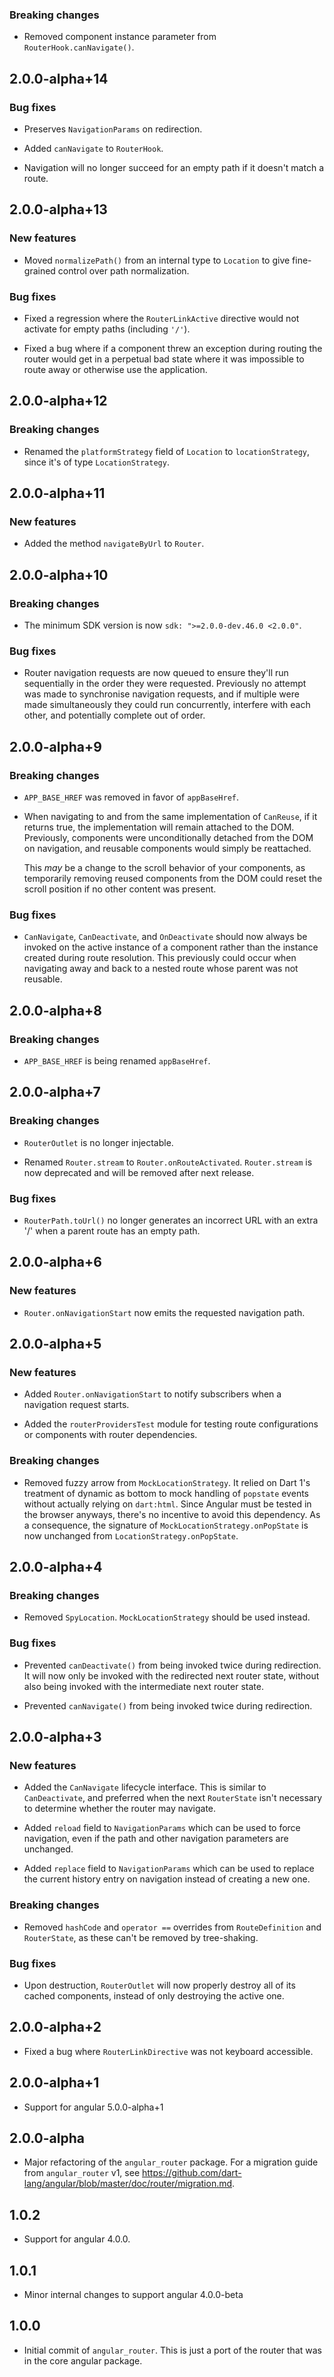 ### Breaking changes

*   Removed component instance parameter from `RouterHook.canNavigate()`.

## 2.0.0-alpha+14

### Bug fixes

*   Preserves `NavigationParams` on redirection.

*   Added `canNavigate` to `RouterHook`.

*   Navigation will no longer succeed for an empty path if it doesn't match a
    route.

## 2.0.0-alpha+13

### New features

*   Moved `normalizePath()` from an internal type to `Location` to give
    fine-grained control over path normalization.

### Bug fixes

*   Fixed a regression where the `RouterLinkActive` directive would not activate
    for empty paths (including `'/'`).

*   Fixed a bug where if a component threw an exception during routing the
    router would get in a perpetual bad state where it was impossible to route
    away or otherwise use the application.

## 2.0.0-alpha+12

### Breaking changes

*   Renamed the `platformStrategy` field of `Location` to `locationStrategy`,
    since it's of type `LocationStrategy`.

## 2.0.0-alpha+11

### New features

*   Added the method `navigateByUrl` to `Router`.

## 2.0.0-alpha+10

### Breaking changes

*   The minimum SDK version is now `sdk: ">=2.0.0-dev.46.0 <2.0.0"`.

### Bug fixes

*   Router navigation requests are now queued to ensure they'll run sequentially
    in the order they were requested. Previously no attempt was made to
    synchronise navigation requests, and if multiple were made simultaneously
    they could run concurrently, interfere with each other, and potentially
    complete out of order.

## 2.0.0-alpha+9

### Breaking changes

*   `APP_BASE_HREF` was removed in favor of `appBaseHref`.

*   When navigating to and from the same implementation of `CanReuse`, if it
    returns true, the implementation will remain attached to the DOM.
    Previously, components were unconditionally detached from the DOM on
    navigation, and reusable components would simply be reattached.

    This *may* be a change to the scroll behavior of your components, as
    temporarily removing reused components from the DOM could reset the scroll
    position if no other content was present.

### Bug fixes

*   `CanNavigate`, `CanDeactivate`, and `OnDeactivate` should now always be
    invoked on the active instance of a component rather than the instance
    created during route resolution. This previously could occur when navigating
    away and back to a nested route whose parent was not reusable.

## 2.0.0-alpha+8

### Breaking changes

*   `APP_BASE_HREF` is being renamed `appBaseHref`.

## 2.0.0-alpha+7

### Breaking changes

*   `RouterOutlet` is no longer injectable.

*   Renamed `Router.stream` to `Router.onRouteActivated`. `Router.stream` is now
    deprecated and will be removed after next release.

### Bug fixes

*   `RouterPath.toUrl()` no longer generates an incorrect URL with an extra '/'
    when a parent route has an empty path.

## 2.0.0-alpha+6

### New features

*   `Router.onNavigationStart` now emits the requested navigation path.

## 2.0.0-alpha+5

### New features

*   Added `Router.onNavigationStart` to notify subscribers when a navigation
    request starts.

*   Added the `routerProvidersTest` module for testing route configurations or
    components with router dependencies.

### Breaking changes

*   Removed fuzzy arrow from `MockLocationStrategy`. It relied on Dart 1's
    treatment of dynamic as bottom to mock handling of `popstate` events without
    actually relying on `dart:html`. Since Angular must be tested in the browser
    anyways, there's no incentive to avoid this dependency. As a consequence,
    the signature of `MockLocationStrategy.onPopState` is now unchanged from
    `LocationStrategy.onPopState`.

## 2.0.0-alpha+4

### Breaking changes

*   Removed `SpyLocation`. `MockLocationStrategy` should be used instead.

### Bug fixes

*   Prevented `canDeactivate()` from being invoked twice during redirection. It
    will now only be invoked with the redirected next router state, without also
    being invoked with the intermediate next router state.

*   Prevented `canNavigate()` from being invoked twice during redirection.

## 2.0.0-alpha+3

### New features

*   Added the `CanNavigate` lifecycle interface. This is similar to
    `CanDeactivate`, and preferred when the next `RouterState` isn't necessary
    to determine whether the router may navigate.

*   Added `reload` field to `NavigationParams` which can be used to force
    navigation, even if the path and other navigation parameters are unchanged.

*   Added `replace` field to `NavigationParams` which can be used to replace the
    current history entry on navigation instead of creating a new one.

### Breaking changes

*   Removed `hashCode` and `operator ==` overrides from `RouteDefinition` and
    `RouterState`, as these can't be removed by tree-shaking.

### Bug fixes

*   Upon destruction, `RouterOutlet` will now properly destroy all of its cached
    components, instead of only destroying the active one.

## 2.0.0-alpha+2

*   Fixed a bug where `RouterLinkDirective` was not keyboard accessible.

## 2.0.0-alpha+1

*   Support for angular 5.0.0-alpha+1

## 2.0.0-alpha

*   Major refactoring of the `angular_router` package. For a migration guide
    from `angular_router` v1, see
    https://github.com/dart-lang/angular/blob/master/doc/router/migration.md.

## 1.0.2

*   Support for angular 4.0.0.

## 1.0.1

*   Minor internal changes to support angular 4.0.0-beta

## 1.0.0

*   Initial commit of `angular_router`. This is just a port of the router that
    was in the core angular package.
